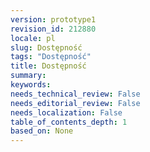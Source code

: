 ```yaml
---
version: prototype1
revision_id: 212880
locale: pl
slug: Dostępność
tags: "Dostępność"
title: Dostępność
summary: 
keywords: 
needs_technical_review: False
needs_editorial_review: False
needs_localization: False
table_of_contents_depth: 1
based_on: None
---
```


